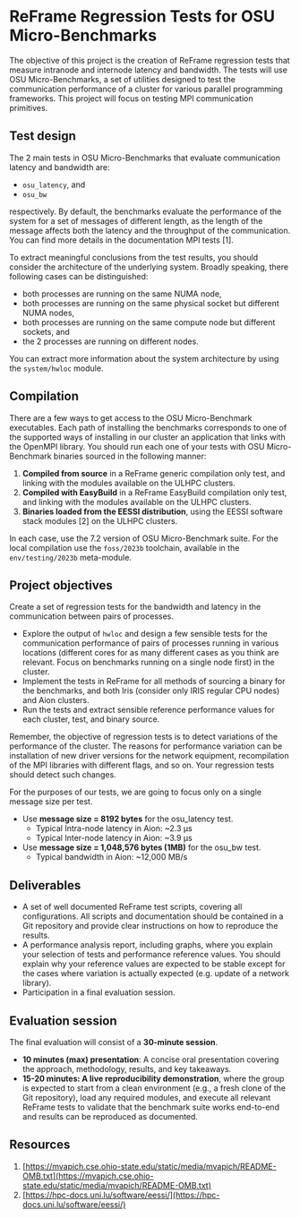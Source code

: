 # ReFrame Regression Tests for OSU Micro-Benchmarks

The objective of this project is the creation of ReFrame regression tests that measure intranode and internode latency and bandwidth. The tests will use OSU Micro-Benchmarks, a set of utilities designed to test the communication performance of a cluster for various parallel programming frameworks. This project will focus on testing MPI communication primitives.

## Test design

The 2 main tests in OSU Micro-Benchmarks that evaluate communication latency and bandwidth are:

*   `osu_latency`, and
*   `osu_bw`

respectively. By default, the benchmarks evaluate the performance of the system for a set of messages of different length, as the length of the message affects both the latency and the throughput of the communication. You can find more details in the documentation MPI tests [1].

To extract meaningful conclusions from the test results, you should consider the architecture of the underlying system. Broadly speaking, there following cases can be distinguished:

*   both processes are running on the same NUMA node,
*   both processes are running on the same physical socket but different NUMA nodes,
*   both processes are running on the same compute node but different sockets, and
*   the 2 processes are running on different nodes.

You can extract more information about the system architecture by using the `system/hwloc` module.

## Compilation

There are a few ways to get access to the OSU Micro-Benchmark executables. Each path of installing the benchmarks corresponds to one of the supported ways of installing in our cluster an application that links with the OpenMPI library. You should run each one of your tests with OSU Micro-Benchmark binaries sourced in the following manner:

1.  **Compiled from source** in a ReFrame generic compilation only test, and linking with the modules available on the ULHPC clusters.
2.  **Compiled with EasyBuild** in a ReFrame EasyBuild compilation only test, and linking with the modules available on the ULHPC clusters.
3.  **Binaries loaded from the EESSI distribution**, using the EESSI software stack modules [2] on the ULHPC clusters.

In each case, use the 7.2 version of OSU Micro-Benchmark suite. For the local compilation use the `foss/2023b` toolchain, available in the `env/testing/2023b` meta-module.

## Project objectives

Create a set of regression tests for the bandwidth and latency in the communication between pairs of processes.

*   Explore the output of `hwloc` and design a few sensible tests for the communication performance of pairs of processes running in various locations (different cores for as many different cases as you think are relevant. Focus on benchmarks running on a single node first) in the cluster.
*   Implement the tests in ReFrame for all methods of sourcing a binary for the benchmarks, and both Iris (consider only IRIS regular CPU nodes) and Aion clusters.
*   Run the tests and extract sensible reference performance values for each cluster, test, and binary source.

Remember, the objective of regression tests is to detect variations of the performance of the cluster. The reasons for performance variation can be installation of new driver versions for the network equipment, recompilation of the MPI libraries with different flags, and so on. Your regression tests should detect such changes.

For the purposes of our tests, we are going to focus only on a single message size per test.

*   Use **message size = 8192 bytes** for the osu_latency test.
    *   Typical Intra-node latency in Aion: ~2.3 µs
    *   Typical Inter-node latency in Aion: ~3.9 µs
*   Use **message size = 1,048,576 bytes (1MB)** for the osu_bw test.
    *   Typical bandwidth in Aion: ~12,000 MB/s

## Deliverables

*   A set of well documented ReFrame test scripts, covering all configurations. All scripts and documentation should be contained in a Git repository and provide clear instructions on how to reproduce the results.
*   A performance analysis report, including graphs, where you explain your selection of tests and performance reference values. You should explain why your reference values are expected to be stable except for the cases where variation is actually expected (e.g. update of a network library).
*   Participation in a final evaluation session.

## Evaluation session

The final evaluation will consist of a **30-minute session**.

*   **10 minutes (max) presentation**: A concise oral presentation covering the approach, methodology, results, and key takeaways.
*   **15-20 minutes: A live reproducibility demonstration**, where the group is expected to start from a clean environment (e.g., a fresh clone of the Git repository), load any required modules, and execute all relevant ReFrame tests to validate that the benchmark suite works end-to-end and results can be reproduced as documented.

## Resources

1.  [https://mvapich.cse.ohio-state.edu/static/media/mvapich/README-OMB.txt](https://mvapich.cse.ohio-state.edu/static/media/mvapich/README-OMB.txt)
2.  [https://hpc-docs.uni.lu/software/eessi/](https://hpc-docs.uni.lu/software/eessi/)